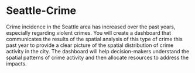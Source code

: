 # Seattle-Crime
Crime incidence in the Seattle area has increased over the past years, especially
regarding violent crimes. You will create a dashboard that communicates the results of
the spatial analysis of this type of crime this past year to provide a clear picture of the
spatial distribution of crime activity in the city. The dashboard will help decision-makers
understand the spatial patterns of crime activity and then allocate resources to address
the impacts.
